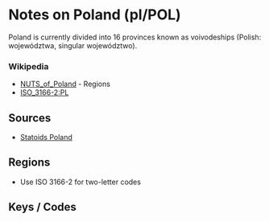# Notes on Poland (pl/POL)

Poland is currently divided into 16 provinces known as
voivodeships (Polish: województwa, singular województwo).

### Wikipedia

- [NUTS_of_Poland](http://en.wikipedia.org/wiki/NUTS_of_Poland) - Regions
- [ISO_3166-2:PL](http://en.wikipedia.org/wiki/ISO_3166-2:PL)

## Sources

- [Statoids Poland](http://www.statoids.com/upl.html)


## Regions

- Use ISO 3166-2 for two-letter codes

## Keys / Codes

